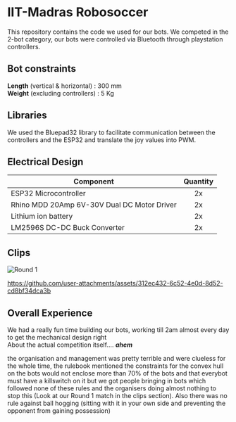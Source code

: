 # IIT-Madras Robosoccer
This repository contains the code we used for our bots.
We competed in the 2-bot category, our bots were controlled via Bluetooth through playstation controllers.

## Bot constraints
**Length** (vertical & horizontal) : 300 mm\
**Weight** (excluding controllers) : 5 Kg

## Libraries
We used the Bluepad32 library to facilitate communication between the controllers and the ESP32 and translate the joy values into PWM.  

## Electrical Design
| Component  | Quantity |
| ------------- |:-------------:|
| ESP32 Microcontroller      | 2x     |
| Rhino MDD 20Amp 6V-30V Dual DC Motor Driver      | 2x     |
| Lithium ion battery      | 2x     |
| LM2596S DC-DC Buck Converter | 2x |

## Clips

![Round 1](https://github.com/user-attachments/assets/4bd2d550-47b6-4f23-9b45-482a392e6c5b)



https://github.com/user-attachments/assets/312ec432-6c52-4e0d-8d52-cd8bf34dca3b



## Overall Experience
We had a really fun time building our bots, working till 2am almost every day to get the mechanical design right\
About the actual competition itself.... *****ahem***** <br>

the organisation and management was pretty terrible and were clueless for the whole time, the rulebook mentioned the constraints for the convex hull on the bots would not enclose more than 70% of the bots and that everybot must have a killswitch on it but we got people bringing in bots which followed none of these rules and the organisers doing almost nothing to stop this (Look at our Round 1 match in the clips section). Also there was no rule against ball hogging (sitting with it in your own side and preventing the opponent from gaining possession) 
